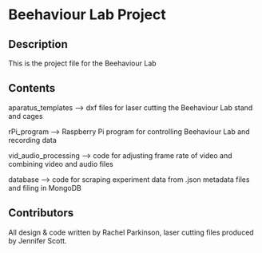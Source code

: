 # Beehaviour Lab Project

## Description
This is the project file for the Beehaviour Lab

## Contents
aparatus_templates --> dxf files for laser cutting the Beehaviour Lab stand and cages

rPi_program --> Raspberry Pi program for controlling Beehaviour Lab and recording data

vid_audio_processing --> code for adjusting frame rate of video and combining video and audio files

database --> code for scraping experiment data from .json metadata files and filing in MongoDB

## Contributors
All design & code written by Rachel Parkinson, laser cutting files produced by Jennifer Scott. 
